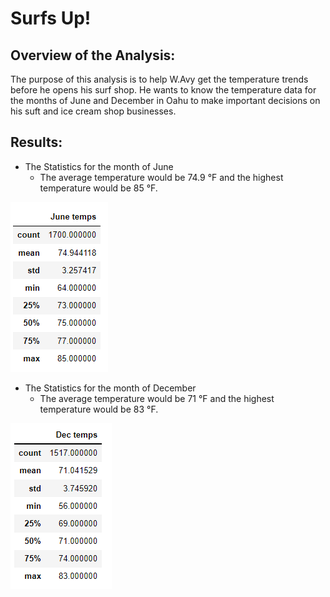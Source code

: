 # Surfs Up!
## Overview of the Analysis:
The purpose of this analysis is to help W.Avy get the temperature trends before he opens his surf shop. 
He wants to know the temperature data for the months of June and December in Oahu to make important decisions on his suft and ice cream shop businesses.

## Results: 
* The Statistics for the month of June
  * The average temperature would be 74.9 °F and the highest temperature would be 85 °F. 
  
![june_stats](june_stats.png)

* The Statistics for the month of December
  * The average temperature would be 71 °F and the highest temperature would be 83 °F. 
  
![dec_stats](dec_stats.png)
